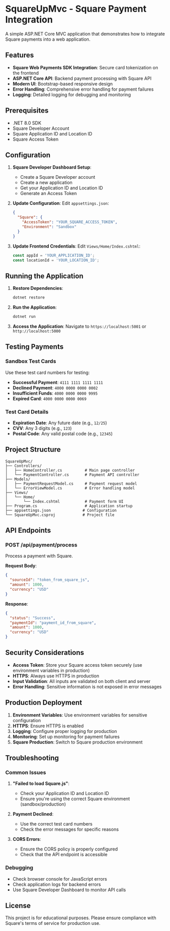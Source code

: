 # SquareUpMvc - Square Payment Integration

A simple ASP.NET Core MVC application that demonstrates how to integrate Square payments into a web application.

## Features

- **Square Web Payments SDK Integration**: Secure card tokenization on the frontend
- **ASP.NET Core API**: Backend payment processing with Square API
- **Modern UI**: Bootstrap-based responsive design
- **Error Handling**: Comprehensive error handling for payment failures
- **Logging**: Detailed logging for debugging and monitoring

## Prerequisites

- .NET 8.0 SDK
- Square Developer Account
- Square Application ID and Location ID
- Square Access Token

## Configuration

1. **Square Developer Dashboard Setup**:
   - Create a Square Developer account
   - Create a new application
   - Get your Application ID and Location ID
   - Generate an Access Token

2. **Update Configuration**:
   Edit `appsettings.json`:
   ```json
   {
     "Square": {
       "AccessToken": "YOUR_SQUARE_ACCESS_TOKEN",
       "Environment": "Sandbox"
     }
   }
   ```

3. **Update Frontend Credentials**:
   Edit `Views/Home/Index.cshtml`:
   ```javascript
   const appId = 'YOUR_APPLICATION_ID';
   const locationId = 'YOUR_LOCATION_ID';
   ```

## Running the Application

1. **Restore Dependencies**:
   ```bash
   dotnet restore
   ```

2. **Run the Application**:
   ```bash
   dotnet run
   ```

3. **Access the Application**:
   Navigate to `https://localhost:5001` or `http://localhost:5000`

## Testing Payments

### Sandbox Test Cards

Use these test card numbers for testing:

- **Successful Payment**: `4111 1111 1111 1111`
- **Declined Payment**: `4000 0000 0000 0002`
- **Insufficient Funds**: `4000 0000 0000 9995`
- **Expired Card**: `4000 0000 0000 0069`

### Test Card Details

- **Expiration Date**: Any future date (e.g., `12/25`)
- **CVV**: Any 3 digits (e.g., `123`)
- **Postal Code**: Any valid postal code (e.g., `12345`)

## Project Structure

```
SquareUpMvc/
├── Controllers/
│   ├── HomeController.cs          # Main page controller
│   └── PaymentController.cs       # Payment API controller
├── Models/
│   ├── PaymentRequestModel.cs     # Payment request model
│   └── ErrorViewModel.cs          # Error handling model
├── Views/
│   └── Home/
│       └── Index.cshtml           # Payment form UI
├── Program.cs                     # Application startup
├── appsettings.json              # Configuration
└── SquareUpMvc.csproj            # Project file
```

## API Endpoints

### POST /api/payment/process

Process a payment with Square.

**Request Body**:
```json
{
  "sourceId": "token_from_square_js",
  "amount": 1000,
  "currency": "USD"
}
```

**Response**:
```json
{
  "status": "Success",
  "paymentId": "payment_id_from_square",
  "amount": 1000,
  "currency": "USD"
}
```

## Security Considerations

- **Access Token**: Store your Square access token securely (use environment variables in production)
- **HTTPS**: Always use HTTPS in production
- **Input Validation**: All inputs are validated on both client and server
- **Error Handling**: Sensitive information is not exposed in error messages

## Production Deployment

1. **Environment Variables**: Use environment variables for sensitive configuration
2. **HTTPS**: Ensure HTTPS is enabled
3. **Logging**: Configure proper logging for production
4. **Monitoring**: Set up monitoring for payment failures
5. **Square Production**: Switch to Square production environment

## Troubleshooting

### Common Issues

1. **"Failed to load Square.js"**:
   - Check your Application ID and Location ID
   - Ensure you're using the correct Square environment (sandbox/production)

2. **Payment Declined**:
   - Use the correct test card numbers
   - Check the error messages for specific reasons

3. **CORS Errors**:
   - Ensure the CORS policy is properly configured
   - Check that the API endpoint is accessible

### Debugging

- Check browser console for JavaScript errors
- Check application logs for backend errors
- Use Square Developer Dashboard to monitor API calls

## License

This project is for educational purposes. Please ensure compliance with Square's terms of service for production use. 